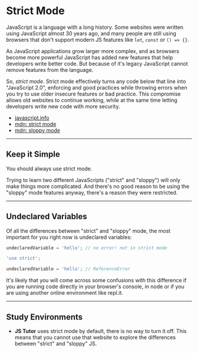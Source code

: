 # Strict Mode

JavaScript is a language with a long history. Some websites were written using JavaScript almost 30 years ago, and many people are still using browsers that don't support modern JS features like `let`, `const` or `() => {}`.

As JavaScript applications grow larger more complex, and as browsers become more powerful JavaScript has added new features that help developers write better code. But because of it's legacy JavaScript cannot remove features from the language.

So, _strict mode_. Strict mode effectively turns any code below that line into "JavaScript 2.0", enforcing and good practices while throwing errors when you try to use older insecure features or bad practice. This compromise allows old websites to continue working, while at the same time letting developers write new code with more security.

- [javascript.info](https://javascript.info/strict-mode)
- [mdn: strict mode](https://developer.mozilla.org/en-US/docs/Web/JavaScript/Reference/Strict_mode)
- [mdn: sloppy mode](https://developer.mozilla.org/en-US/docs/Glossary/Sloppy_mode)

---

## Keep it Simple

You should always use strict mode.

Trying to learn two different JavaScripts ("strict" and "sloppy") will only make things more complicated. And there's no good reason to be using the "sloppy" mode features anyway, there's a reason they were restricted.

---

## Undeclared Variables

Of all the differences between "strict" and "sloppy" mode, the most important for you right now is undeclared variables:

```js
undeclaredVariable = 'hello'; // no error! not in strict mode
```

```js
'use strict';

undeclaredVariable = 'hello'; // ReferenceError
```

It's likely that you will come across some confusions with this difference if you are running code directly in your browser's console, in node or if you are using another online environment like repl.it.

---

## Study Environments

- **JS Tutor** uses strict mode by default, there is no way to turn it off. This means that you cannot use that website to explore the differences between "strict" and "sloppy" JS.
